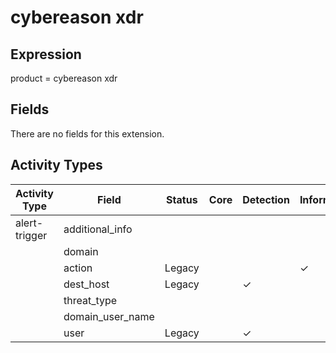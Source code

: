 cybereason xdr
==============

Expression
----------

product = cybereason xdr

Fields
------

There are no fields for this extension.

Activity Types
--------------

| Activity Type | Field            | Status | Core | Detection | Informational |
| ------------- | ---------------- | ------ | ---- | --------- | ------------- |
| alert-trigger | additional_info  |        |      |           |               |
|               | domain           |        |      |           |               |
|               | action           | Legacy |      |           | &#10003;      |
|               | dest_host        | Legacy |      | &#10003;  |               |
|               | threat_type      |        |      |           |               |
|               | domain_user_name |        |      |           |               |
|               | user             | Legacy |      | &#10003;  |               |

